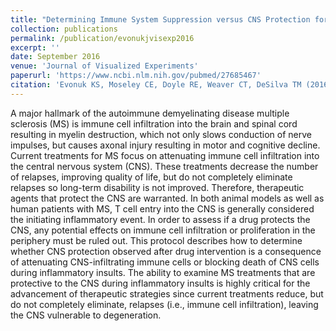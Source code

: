 ```yaml
---
title: "Determining Immune System Suppression versus CNS Protection for Pharmacological Interventions in Autoimmune Demyelination."
collection: publications
permalink: /publication/evonukjvisexp2016
excerpt: ''
date: September 2016
venue: 'Journal of Visualized Experiments'
paperurl: 'https://www.ncbi.nlm.nih.gov/pubmed/27685467'
citation: 'Evonuk KS, Moseley CE, Doyle RE, Weaver CT, DeSilva TM (2016) Determining Immune System Suppression versus CNS Protection for Pharmacological Interventions in Autoimmune Demyelination. <i>J Vis Exp</i> <a href="https://doi.org/10.3791/54348" target="_blank">https://doi.org/10.3791/54348</a>'
---
```

A major hallmark of the autoimmune demyelinating disease multiple sclerosis (MS) is immune cell infiltration into the brain and spinal cord resulting in myelin destruction, which not only slows conduction of nerve impulses, but causes axonal injury resulting in motor and cognitive decline. Current treatments for MS focus on attenuating immune cell infiltration into the central nervous system (CNS). These treatments decrease the number of relapses, improving quality of life, but do not completely eliminate relapses so long-term disability is not improved. Therefore, therapeutic agents that protect the CNS are warranted. In both animal models as well as human patients with MS, T cell entry into the CNS is generally considered the initiating inflammatory event. In order to assess if a drug protects the CNS, any potential effects on immune cell infiltration or proliferation in the periphery must be ruled out. This protocol describes how to determine whether CNS protection observed after drug intervention is a consequence of attenuating CNS-infiltrating immune cells or blocking death of CNS cells during inflammatory insults. The ability to examine MS treatments that are protective to the CNS during inflammatory insults is highly critical for the advancement of therapeutic strategies since current treatments reduce, but do not completely eliminate, relapses (i.e., immune cell infiltration), leaving the CNS vulnerable to degeneration.
